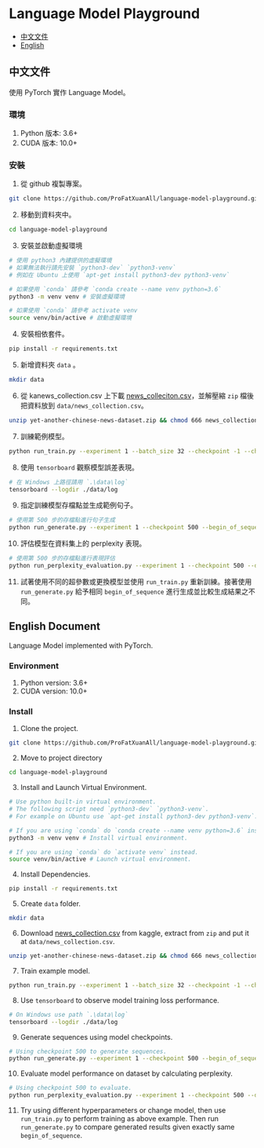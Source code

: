 # Language Model Playground

- [中文文件](#中文文件)
- [English](#English-Document)

## 中文文件

使用 PyTorch 實作 Language Model。

### 環境

1. Python 版本: 3.6+
2. CUDA 版本: 10.0+

### 安裝

1. 從 github 複製專案。

```sh
git clone https://github.com/ProFatXuanAll/language-model-playground.git
```

2. 移動到資料夾中。

```sh
cd language-model-playground
```

3. 安裝並啟動虛擬環境

```sh
# 使用 python3 內建提供的虛擬環境
# 如果無法執行請先安裝 `python3-dev` `python3-venv`
# 例如在 Ubuntu 上使用 `apt-get install python3-dev python3-venv`

# 如果使用 `conda` 請參考 `conda create --name venv python=3.6`
python3 -m venv venv # 安裝虛擬環境

# 如果使用 `conda` 請參考 activate venv
source venv/bin/active # 啟動虛擬環境
```

4. 安裝相依套件。

```sh
pip install -r requirements.txt
```

5. 新增資料夾 `data` 。

```sh
mkdir data
```

6. 從 kanews_collection.csv 上下載 [news_colleciton.csv](https://www.kaggle.com/ceshine/yet-another-chinese-news-dataset)，並解壓縮 `zip` 檔後把資料放到 `data/news_collection.csv`。

```sh
unzip yet-another-chinese-news-dataset.zip && chmod 666 news_collection.csv && mv news_collection.csv data/news_collection.csv
```

7. 訓練範例模型。

```sh
python run_train.py --experiment 1 --batch_size 32 --checkpoint -1 --checkpoint_step 500 --d_emb 100 --d_hid 300 --dataset news_collection_title --dropout 0.1 --epoch 10 --is_uncased --learning_rate 1e-4 --max_norm 1.0 --max_seq_len 60 --min_count 1 --model_class lstm --num_linear_layers 1 --num_rnn_layers 1 --optimizer_class adam --seed 42 --tokenizer_class char_dict
```

8. 使用 `tensorboard` 觀察模型誤差表現。

```sh
# 在 Windows 上路徑請用 `.\data\log`
tensorboard --logdir ./data/log
```

9. 指定訓練模型存檔點並生成範例句子。

```sh
# 使用第 500 步的存檔點進行句子生成
python run_generate.py --experiment 1 --checkpoint 500 --begin_of_sequence 今天 --beam_width 4 --max_seq_len 60
```

10. 評估模型在資料集上的 perplexity 表現。

```sh
# 使用第 500 步的存檔點進行表現評估
python run_perplexity_evaluation.py --experiment 1 --checkpoint 500 --dataset news_collection_title
```

11. 試著使用不同的超參數或更換模型並使用 `run_train.py` 重新訓練。接著使用 `run_generate.py` 給予相同 `begin_of_sequence` 進行生成並比較生成結果之不同。

## English Document

Language Model implemented with PyTorch.

### Environment

1. Python version: 3.6+
2. CUDA version: 10.0+

### Install

1. Clone the project.

```sh
git clone https://github.com/ProFatXuanAll/language-model-playground.git
```

2. Move to project directory

```sh
cd language-model-playground
```

3. Install and Launch Virtual Environment.

```sh
# Use python built-in virtual environment.
# The following script need `python3-dev` `python3-venv`.
# For example on Ubuntu use `apt-get install python3-dev python3-venv`.

# If you are using `conda` do `conda create --name venv python=3.6` instead.
python3 -m venv venv # Install virtual environment.

# If you are using `conda` do `activate venv` instead.
source venv/bin/active # Launch virtual environment.
```

4. Install Dependencies.

```sh
pip install -r requirements.txt
```

5. Create `data` folder.

```sh
mkdir data
```

6. Download [news_collection.csv](https://www.kaggle.com/ceshine/yet-another-chinese-news-dataset) from kaggle, extract from `zip` and put it at `data/news_collection.csv`.

```sh
unzip yet-another-chinese-news-dataset.zip && chmod 666 news_collection.csv && mv news_collection.csv data/news_collection.csv
```

7. Train example model.

```sh
python run_train.py --experiment 1 --batch_size 32 --checkpoint -1 --checkpoint_step 500 --d_emb 100 --d_hid 300 --dataset news_collection_title --dropout 0.1 --epoch 10 --is_uncased --learning_rate 1e-4 --max_norm 1.0 --max_seq_len 60 --min_count 1 --model_class lstm --num_linear_layers 1 --num_rnn_layers 1 --optimizer_class adam --seed 42 --tokenizer_class char_dict
```

8. Use `tensorboard` to observe model training loss performance.

```sh
# On Windows use path `.\data\log`
tensorboard --logdir ./data/log
```

9. Generate sequences using model checkpoints.

```sh
# Using checkpoint 500 to generate sequences.
python run_generate.py --experiment 1 --checkpoint 500 --begin_of_sequence 今天 --beam_width 4 --max_seq_len 60
```

10. Evaluate model performance on dataset by calculating perplexity.

```sh
# Using checkpoint 500 to evaluate.
python run_perplexity_evaluation.py --experiment 1 --checkpoint 500 --dataset news_collection_title
```

11. Try using different hyperparameters or change model, then use `run_train.py` to perform training as above example. Then run `run_generate.py` to compare generated results given exactly same `begin_of_sequence`.
